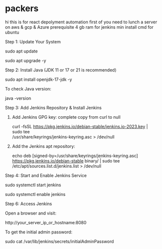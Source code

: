 # packers
hi this is for react depolyment automation 
first of you need to lunch a server on aws & gcp & Azure 
prerequisite
4 gb ram for jenkins min
install cmd for ubuntu

Step 1: Update Your System


sudo apt update

sudo apt upgrade -y

Step 2: Install Java (JDK 11 or 17 or 21 is recommended)

sudo apt install openjdk-17-jdk -y

To check Java version:

java -version

Step 3: Add Jenkins Repository & Install Jenkins
1. Add Jenkins GPG key: complete copy from curl to null
   
   curl -fsSL https://pkg.jenkins.io/debian-stable/jenkins.io-2023.key | sudo tee \
  /usr/share/keyrings/jenkins-keyring.asc > /dev/null

2. Add the Jenkins apt repository:
   
   echo deb [signed-by=/usr/share/keyrings/jenkins-keyring.asc] \
  https://pkg.jenkins.io/debian-stable binary/ | sudo tee \
  /etc/apt/sources.list.d/jenkins.list > /dev/null


Step 4: Start and Enable Jenkins Service

sudo systemctl start jenkins

sudo systemctl enable jenkins

Step 6: Access Jenkins

Open a browser and visit:

http://your_server_ip_or_hostname:8080


To get the initial admin password:

sudo cat /var/lib/jenkins/secrets/initialAdminPassword

